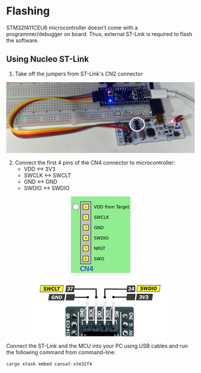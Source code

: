 # Flashing
STM32f411CEU6 microcontroller doesn't come with a programmer/debugger on board. Thus, external ST-Link is required to flash the software.

## Using Nucleo ST-Link
1. Take off the jumpers from ST-Link's CN2 connector

<p align="center">
<img src="assets/stlink-mcu.png">
</p>

2. Connect the first 4 pins of the CN4 connector to microcontroller:
    * VDD   <-> 3V3
    * SWCLK <-> SWCLT
    * GND   <-> GND
    * SWDIO <-> SWDIO

<p align="center">
<img src="assets/stlink-pinout.png">
</p>

<p align="center">
<img src="assets/mcu-stlink-pins.png">
</p>

Connect the ST-Link and the MCU into your PC using USB cables and run the following command from command-line:

```
cargo xtask embed cansat-stm32f4
```
